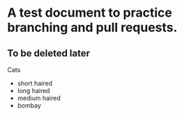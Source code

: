 # A test document to practice branching and pull requests.
## To be deleted later

Cats
* short haired
* long haired
* medium haired
* bombay
